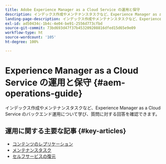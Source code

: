 ```yaml
---
title: Adobe Experience Manager as a Cloud Service の運用と保守
description: インデックス作成やメンテナンスタスクなど、Experience Manager as a Cloud Service のバックエンド運用について学び、質問に対する回答を確認できます。
landing-page-description: インデックス作成やメンテナンスタスクなど、Experience Manager as a Cloud Service のバックエンド運用について学び、質問に対する回答を確認できます。
exl-id: ad50434c-1b4c-4e04-be91-2556d773cfbd
source-git-commit: 73bd693d47f37b453209208816dfed15d65e9e09
workflow-type: ht
source-wordcount: '105'
ht-degree: 100%

---
```



# Experience Manager as a Cloud Service の運用と保守 {#aem-operations-guide}

インデックス作成やメンテナンスタスクなど、Experience Manager as a Cloud Service のバックエンド運用について学び、質問に対する回答を確認できます。

## 運用に関する主要な記事 {#key-articles}

* [コンテンツのレプリケーション](replication.md)
* [メンテナンスタスク](maintenance.md)
* [セルフサービスの復元](restore.md)
